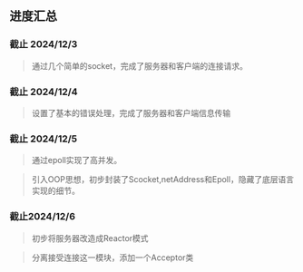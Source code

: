 <!--
 * @Author: AttackMAX 2646479700@qq.com
 * @Date: 2024-12-04 01:05:03
 * @LastEditors: AttackMAX 2646479700@qq.com
 * @LastEditTime: 2024-12-06 13:04:20
 * 
 * Copyright (c) 2024 by ※ AttackMAX ※, All Rights Reserved. 
-->
## 进度汇总

### 截止 2024/12/3

> 通过几个简单的socket，完成了服务器和客户端的连接请求。

### 截止 2024/12/4

> 设置了基本的错误处理，完成了服务器和客户端信息传输

### 截止 2024/12/5
> 通过epoll实现了高并发。

> 引入OOP思想，初步封装了Scocket,netAddress和Epoll，隐藏了底层语言实现的细节。

### 截止2024/12/6
> 初步将服务器改造成Reactor模式

> 分离接受连接这一模块，添加一个Acceptor类